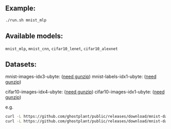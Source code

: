 ## Example:

```sh
./run.sh mnist_mlp
```

## Available models:

`mnist_mlp`, `mnist_cnn`, `cifar10_lenet`, `cifar10_alexnet`

## Datasets:

mnist-images-idx3-ubyte: ([need gunzip](https://github.com/ghostplant/public/releases/download/mnist-dataset/mnist-images-idx3-ubyte.gz))
mnist-labels-idx1-ubyte: ([need gunzip](https://github.com/ghostplant/public/releases/download/mnist-dataset/mnist-labels-idx1-ubyte.gz))

cifar10-images-idx4-ubyte: ([need gunzip](https://github.com/ghostplant/public/releases/download/cifar10-dataset/cifar10-images-idx4-ubyte.gz))
cifar10-images-idx1-ubyte: ([need gunzip](https://github.com/ghostplant/public/releases/download/cifar10-dataset/cifar10-labels-idx1-ubyte.gz))

e.g.
```sh
curl -L https://github.com/ghostplant/public/releases/download/mnist-dataset/mnist-images-idx3-ubyte.gz | gunzip > /tmp/mnist-images-idx3-ubyte
curl -L https://github.com/ghostplant/public/releases/download/mnist-dataset/mnist-labels-idx1-ubyte.gz | gunzip > /tmp/mnist-labels-idx1-ubyte
```
